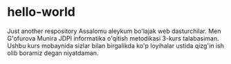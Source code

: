 # hello-world
Just another respository
Assalomu aleykum bo'lajak web dasturchilar. Men G'ofurova Munira JDPI informatika o'qitish metodikasi 3-kurs talabasiman. Ushbu kurs mobaynida sizlar bilan birgalikda ko'p loyihalar ustida qizg'in ish olib boramiz degan niyatdaman.
